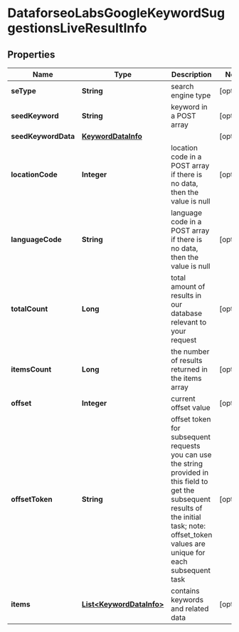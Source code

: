 

# DataforseoLabsGoogleKeywordSuggestionsLiveResultInfo


## Properties

| Name | Type | Description | Notes |
|------------ | ------------- | ------------- | -------------|
|**seType** | **String** | search engine type |  [optional] |
|**seedKeyword** | **String** | keyword in a POST array |  [optional] |
|**seedKeywordData** | [**KeywordDataInfo**](KeywordDataInfo.md) |  |  [optional] |
|**locationCode** | **Integer** | location code in a POST array if there is no data, then the value is null |  [optional] |
|**languageCode** | **String** | language code in a POST array if there is no data, then the value is null |  [optional] |
|**totalCount** | **Long** | total amount of results in our database relevant to your request |  [optional] |
|**itemsCount** | **Long** | the number of results returned in the items array |  [optional] |
|**offset** | **Integer** | current offset value |  [optional] |
|**offsetToken** | **String** | offset token for subsequent requests you can use the string provided in this field to get the subsequent results of the initial task; note: offset_token values are unique for each subsequent task |  [optional] |
|**items** | [**List&lt;KeywordDataInfo&gt;**](KeywordDataInfo.md) | contains keywords and related data |  [optional] |




